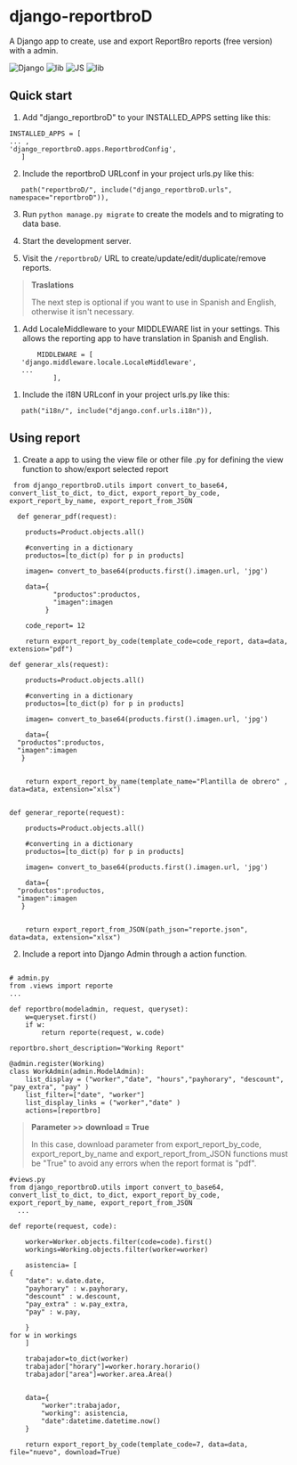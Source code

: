 # django-reportbroD
A Django app to create, use and export ReportBro reports (free version) with a admin. 

![Django](https://img.shields.io/badge/django-%23092E20.svg?style=for-the-badge&logo=django&logoColor=white) ![lib](https://badgen.net/badge/Export/PDF-XLSX/red?) ![JS](https://badgen.net/badge/Js/Reportbro_Designer/blue?icon=doc)  ![lib](https://badgen.net/badge/Package/Reportbro-lib/red?icon=doc)

Quick start
-----------

1. Add "django_reportbroD" to your INSTALLED_APPS setting like this:
```
INSTALLED_APPS = [
... ,
'django_reportbroD.apps.ReportbrodConfig',
   ]

```

2. Include the reportbroD URLconf in your project urls.py like this:

```
   path("reportbroD/", include("django_reportbroD.urls", namespace="reportbroD")),  
```


3.  Run ``python manage.py migrate`` to create the models and to migrating to data base.

4. Start the development server.

5. Visit the ``/reportbroD/`` URL to create/update/edit/duplicate/remove reports.




> **Traslations** 
>
>The next step is optional if you want to use in Spanish and English, otherwise it isn't necessary.

1. Add LocaleMiddleware to your MIDDLEWARE list in your settings. This allows the reporting app to have translation in Spanish and English. 
 ```
        MIDDLEWARE = [
    'django.middleware.locale.LocaleMiddleware',
    ...
            ],  
```

1. Include the i18N URLconf in your project urls.py like this:

```
   path("i18n/", include("django.conf.urls.i18n")),  
```




Using report
-----------

1. Create a app to using the view file or other file .py for defining the view function to show/export selected report
 ```   
  from django_reportbroD.utils import convert_to_base64, convert_list_to_dict, to_dict, export_report_by_code, export_report_by_name, export_report_from_JSON
  
   def generar_pdf(request):
   
     products=Product.objects.all()
   
     #converting in a dictionary
     productos=[to_dict(p) for p in products]
   
     imagen= convert_to_base64(products.first().imagen.url, 'jpg')
   
     data={
            "productos":productos,
            "imagen":imagen
          }
   
     code_report= 12

     return export_report_by_code(template_code=code_report, data=data, extension="pdf")

def generar_xls(request):
   
     products=Product.objects.all()
   
     #converting in a dictionary
     productos=[to_dict(p) for p in products]
   
     imagen= convert_to_base64(products.first().imagen.url, 'jpg')
   
     data={
   "productos":productos,
   "imagen":imagen
    }
   

     return export_report_by_name(template_name="Plantilla de obrero" , data=data, extension="xlsx")


def generar_reporte(request):
   
     products=Product.objects.all()
   
     #converting in a dictionary
     productos=[to_dict(p) for p in products]
   
     imagen= convert_to_base64(products.first().imagen.url, 'jpg')
   
     data={
   "productos":productos,
   "imagen":imagen
    }
   

     return export_report_from_JSON(path_json="reporte.json", data=data, extension="xlsx")
 
   ```


2. Include a report into Django Admin through a action function.

```

# admin.py 
from .views import reporte
...

def reportbro(modeladmin, request, queryset):
    w=queryset.first()
    if w:
        return reporte(request, w.code)

reportbro.short_description="Working Report"

@admin.register(Working)
class WorkAdmin(admin.ModelAdmin):
    list_display = ("worker","date", "hours","payhorary", "descount", "pay_extra", "pay" )
    list_filter=["date", "worker"]
    list_display_links = ("worker","date" )
    actions=[reportbro]
```

> **Parameter >>** **download = True**
>
>In this case,  download parameter from export_report_by_code, export_report_by_name and export_report_from_JSON functions must be "True" to avoid any errors when the report format is "pdf".

```
#views.py 
from django_reportbroD.utils import convert_to_base64, convert_list_to_dict, to_dict, export_report_by_code, export_report_by_name, export_report_from_JSON
  ...

def reporte(request, code):

    worker=Worker.objects.filter(code=code).first()
    workings=Working.objects.filter(worker=worker)
    
    asistencia= [
{
    "date": w.date.date,
    "payhorary" : w.payhorary,
    "descount" : w.descount,
    "pay_extra" : w.pay_extra,
    "pay" : w.pay,
    
    }
for w in workings
    ]

    trabajador=to_dict(worker)
    trabajador["horary"]=worker.horary.horario()
    trabajador["area"]=worker.area.Area()


    data={
        "worker":trabajador,
        "working": asistencia,
        "date":datetime.datetime.now()
    }

    return export_report_by_code(template_code=7, data=data, file="nuevo", download=True)
```
